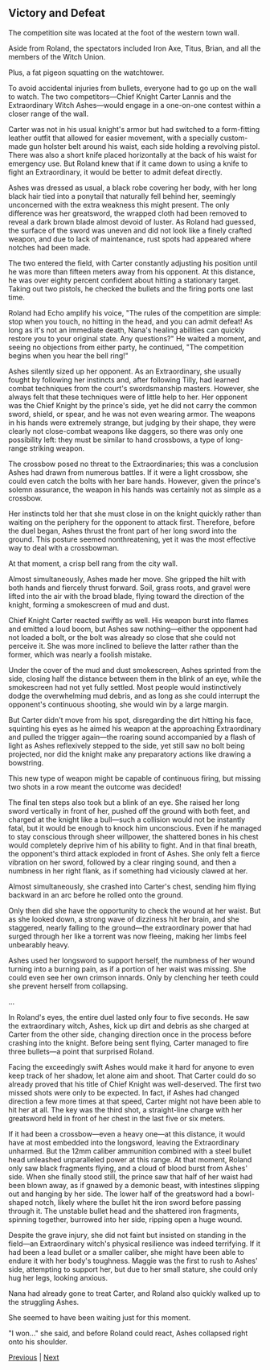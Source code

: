 ## Victory and Defeat
The competition site was located at the foot of the western town wall.

Aside from Roland, the spectators included Iron Axe, Titus, Brian, and all the members of the Witch Union.

Plus, a fat pigeon squatting on the watchtower.

To avoid accidental injuries from bullets, everyone had to go up on the wall to watch. The two competitors—Chief Knight Carter Lannis and the Extraordinary Witch Ashes—would engage in a one-on-one contest within a closer range of the wall.

Carter was not in his usual knight's armor but had switched to a form-fitting leather outfit that allowed for easier movement, with a specially custom-made gun holster belt around his waist, each side holding a revolving pistol. There was also a short knife placed horizontally at the back of his waist for emergency use. But Roland knew that if it came down to using a knife to fight an Extraordinary, it would be better to admit defeat directly.

Ashes was dressed as usual, a black robe covering her body, with her long black hair tied into a ponytail that naturally fell behind her, seemingly unconcerned with the extra weakness this might present. The only difference was her greatsword, the wrapped cloth had been removed to reveal a dark brown blade almost devoid of luster. As Roland had guessed, the surface of the sword was uneven and did not look like a finely crafted weapon, and due to lack of maintenance, rust spots had appeared where notches had been made.

The two entered the field, with Carter constantly adjusting his position until he was more than fifteen meters away from his opponent. At this distance, he was over eighty percent confident about hitting a stationary target. Taking out two pistols, he checked the bullets and the firing ports one last time.

Roland had Echo amplify his voice, "The rules of the competition are simple: stop when you touch, no hitting in the head, and you can admit defeat! As long as it's not an immediate death, Nana's healing abilities can quickly restore you to your original state. Any questions?" He waited a moment, and seeing no objections from either party, he continued, "The competition begins when you hear the bell ring!"

Ashes silently sized up her opponent. As an Extraordinary, she usually fought by following her instincts and, after following Tilly, had learned combat techniques from the court's swordsmanship masters. However, she always felt that these techniques were of little help to her. Her opponent was the Chief Knight by the prince's side, yet he did not carry the common sword, shield, or spear, and he was not even wearing armor. The weapons in his hands were extremely strange, but judging by their shape, they were clearly not close-combat weapons like daggers, so there was only one possibility left: they must be similar to hand crossbows, a type of long-range striking weapon.



The crossbow posed no threat to the Extraordinaries; this was a conclusion Ashes had drawn from numerous battles. If it were a light crossbow, she could even catch the bolts with her bare hands. However, given the prince's solemn assurance, the weapon in his hands was certainly not as simple as a crossbow.



Her instincts told her that she must close in on the knight quickly rather than waiting on the periphery for the opponent to attack first. Therefore, before the duel began, Ashes thrust the front part of her long sword into the ground. This posture seemed nonthreatening, yet it was the most effective way to deal with a crossbowman.



At that moment, a crisp bell rang from the city wall.



Almost simultaneously, Ashes made her move. She gripped the hilt with both hands and fiercely thrust forward. Soil, grass roots, and gravel were lifted into the air with the broad blade, flying toward the direction of the knight, forming a smokescreen of mud and dust.



Chief Knight Carter reacted swiftly as well. His weapon burst into flames and emitted a loud boom, but Ashes saw nothing—either the opponent had not loaded a bolt, or the bolt was already so close that she could not perceive it. She was more inclined to believe the latter rather than the former, which was nearly a foolish mistake.



Under the cover of the mud and dust smokescreen, Ashes sprinted from the side, closing half the distance between them in the blink of an eye, while the smokescreen had not yet fully settled. Most people would instinctively dodge the overwhelming mud debris, and as long as she could interrupt the opponent's continuous shooting, she would win by a large margin.



But Carter didn't move from his spot, disregarding the dirt hitting his face, squinting his eyes as he aimed his weapon at the approaching Extraordinary and pulled the trigger again—the roaring sound accompanied by a flash of light as Ashes reflexively stepped to the side, yet still saw no bolt being projected, nor did the knight make any preparatory actions like drawing a bowstring.



This new type of weapon might be capable of continuous firing, but missing two shots in a row meant the outcome was decided!



The final ten steps also took but a blink of an eye. She raised her long sword vertically in front of her, pushed off the ground with both feet, and charged at the knight like a bull—such a collision would not be instantly fatal, but it would be enough to knock him unconscious. Even if he managed to stay conscious through sheer willpower, the shattered bones in his chest would completely deprive him of his ability to fight. And in that final breath, the opponent's third attack exploded in front of Ashes. She only felt a fierce vibration on her sword, followed by a clear ringing sound, and then a numbness in her right flank, as if something had viciously clawed at her.



Almost simultaneously, she crashed into Carter's chest, sending him flying backward in an arc before he rolled onto the ground.

Only then did she have the opportunity to check the wound at her waist. But as she looked down, a strong wave of dizziness hit her brain, and she staggered, nearly falling to the ground—the extraordinary power that had surged through her like a torrent was now fleeing, making her limbs feel unbearably heavy.

Ashes used her longsword to support herself, the numbness of her wound turning into a burning pain, as if a portion of her waist was missing. She could even see her own crimson innards. Only by clenching her teeth could she prevent herself from collapsing.

...

In Roland's eyes, the entire duel lasted only four to five seconds. He saw the extraordinary witch, Ashes, kick up dirt and debris as she charged at Carter from the other side, changing direction once in the process before crashing into the knight. Before being sent flying, Carter managed to fire three bullets—a point that surprised Roland.

Facing the exceedingly swift Ashes would make it hard for anyone to even keep track of her shadow, let alone aim and shoot. That Carter could do so already proved that his title of Chief Knight was well-deserved. The first two missed shots were only to be expected. In fact, if Ashes had changed direction a few more times at that speed, Carter might not have been able to hit her at all. The key was the third shot, a straight-line charge with her greatsword held in front of her chest in the last five or six meters.

If it had been a crossbow—even a heavy one—at this distance, it would have at most embedded into the longsword, leaving the Extraordinary unharmed. But the 12mm caliber ammunition combined with a steel bullet head unleashed unparalleled power at this range. At that moment, Roland only saw black fragments flying, and a cloud of blood burst from Ashes' side. When she finally stood still, the prince saw that half of her waist had been blown away, as if gnawed by a demonic beast, with intestines slipping out and hanging by her side. The lower half of the greatsword had a bowl-shaped notch, likely where the bullet hit the iron sword before passing through it. The unstable bullet head and the shattered iron fragments, spinning together, burrowed into her side, ripping open a huge wound.

Despite the grave injury, she did not faint but insisted on standing in the field—an Extraordinary witch's physical resilience was indeed terrifying. If it had been a lead bullet or a smaller caliber, she might have been able to endure it with her body's toughness. Maggie was the first to rush to Ashes' side, attempting to support her, but due to her small stature, she could only hug her legs, looking anxious.

Nana had already gone to treat Carter, and Roland also quickly walked up to the struggling Ashes.



She seemed to have been waiting just for this moment.

"I won..." she said, and before Roland could react, Ashes collapsed right onto his shoulder.





[Previous](CH0166.md) | [Next](CH0168.md)
